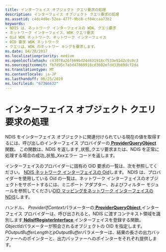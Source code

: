 ```yaml
---
title: インターフェイス オブジェクト クエリ要求の処理
description: インターフェイス オブジェクト クエリ要求の処理
ms.assetid: c4dc4d9e-52ea-477f-9bc8-cf04ccaa73b2
keywords:
- NDIS は、ネットワーク インターフェイスの WDK、クエリ要求
- ネットワーク インターフェイス、WDK クエリ要求
- Oid WDK ネットワーク、ネットワーク インターフェイス
- OID 要求 WDK ネットワーク
- クエリは、WDK のネットワー キングを要求します。
ms.date: 04/20/2017
ms.localizationpriority: medium
ms.openlocfilehash: c43078a26f669bd24d431918cf533e91d2c0c0c3
ms.sourcegitcommit: fb7d95c7a5d47860918cd3602efdd33b69dcf2da
ms.translationtype: MT
ms.contentlocale: ja-JP
ms.lasthandoff: 06/25/2019
ms.locfileid: "67366632"
---
```

# <a name="handling-an-interface-object-query-request"></a>インターフェイス オブジェクト クエリ要求の処理





NDIS をインターフェイス オブジェクトに関連付けられている現在の値を取得するには、呼び出しのインターフェイス プロバイダーの[ **ProviderQueryObject** ](https://docs.microsoft.com/windows-hardware/drivers/ddi/content/ndis/nc-ndis-if_query_object)関数。 この関数は、NDIS を返します\_状態\_クエリ要求または、NDIS を正常に処理する場合の成功\_状態\_*Xxx*エラー コードを返します。

インターフェイスのプロバイダーに固有の OID 要求の一覧は、次を参照してください。 [NDIS ネットワーク インターフェイスの Oid](https://docs.microsoft.com/windows-hardware/drivers/network/ndis-network-interface-oids)します。 NDIS は、プロバイダーを使用している Oid の一覧は、ネットワーク インターフェイスのオブジェクトをサポートするには、ミニポート アダプター、およびフィルター モジュールを参照してください[OID マッピングをネットワーク インターフェイスの NDIS](mapping-of-ndis-network-interfaces-to-ndis-oids.md)します。

ハンドル、 *ProviderIfContext*パラメーターの[ **ProviderQueryObject** ](https://docs.microsoft.com/windows-hardware/drivers/ddi/content/ndis/nc-ndis-if_query_object)インターフェイス プロバイダーは、呼び出されると、NDIS に渡すコンテキスト領域を識別します[ **NdisIfRegisterInterface** ](https://docs.microsoft.com/windows-hardware/drivers/ddi/content/ndis/nf-ndis-ndisifregisterinterface)インターフェイスを登録する関数。 *ObjectId*パラメーターが照会されるオブジェクトの OID を指定します。 *POutputBufferLength*と*pOutputBuffer*パラメーターは、結果の長さの出力バッファーへのポインターと、出力バッファーへのポインターをそれぞれ提供します。

 

 





